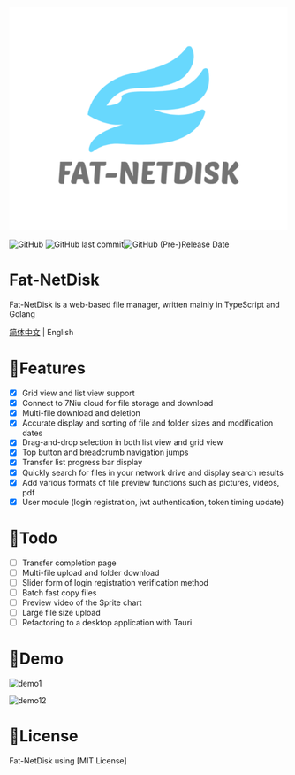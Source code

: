 <div>
<img src="./web/src/assets/images/logo.png">
</div>


![GitHub](https://img.shields.io/github/license/rabbitandcat/fat-netdisk) ![GitHub last commit](https://img.shields.io/github/last-commit/rabbitandcat/fat-netdisk)![GitHub (Pre-)Release Date](https://img.shields.io/github/release-date-pre/rabbitandcat/fat-netdisk)

<h1>Fat-NetDisk</h1>

Fat-NetDisk is a web-based file manager, written mainly in TypeScript and Golang

[简体中文](./README.md) | English

# 🎉Features

* [x] Grid view and list view support
* [x] Connect to 7Niu cloud for file storage and download
* [x] Multi-file download and deletion
* [x] Accurate display and sorting of file and folder sizes and modification dates
* [x] Drag-and-drop selection in both list view and grid view
* [x] Top button and breadcrumb navigation jumps
* [x] Transfer list progress bar display
* [x] Quickly search for files in your network drive and display search results
* [x] Add various formats of file preview functions such as pictures, videos, pdf
* [x] User module (login registration, jwt authentication, token timing update)

# 📌Todo

* [ ] Transfer completion page
* [ ] Multi-file upload and folder download
* [ ] Slider form of login registration verification method
* [ ] Batch fast copy files
* [ ] Preview video of the Sprite chart
* [ ] Large file size upload
* [ ] Refactoring to a desktop application with Tauri

# 💎Demo

![demo1](./web/src/assets/images/demo.gif)

![demo12](./web/src/assets/images/demo2.gif)

# 🎈License

Fat-NetDisk using [MIT License]
